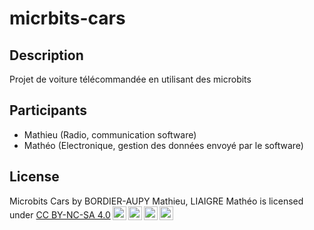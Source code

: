 # micrbits-cars

## Description
Projet de voiture télécommandée en utilisant des microbits

## Participants

- Mathieu (Radio, communication software)
- Mathéo (Electronique, gestion des données envoyé par le software)

## License
 <p xmlns:cc="http://creativecommons.org/ns#" xmlns:dct="http://purl.org/dc/terms/"><span property="dct:title">Microbits Cars</span> by <span property="cc:attributionName">BORDIER-AUPY Mathieu, LIAIGRE Mathéo</span> is licensed under <a href="https://creativecommons.org/licenses/by-nc-sa/4.0/?ref=chooser-v1" target="_blank" rel="license noopener noreferrer" style="display:inline-block;">CC BY-NC-SA 4.0<img style="height:22px!important;margin-left:3px;vertical-align:text-bottom;" src="https://mirrors.creativecommons.org/presskit/icons/cc.svg?ref=chooser-v1" alt=""><img style="height:22px!important;margin-left:3px;vertical-align:text-bottom;" src="https://mirrors.creativecommons.org/presskit/icons/by.svg?ref=chooser-v1" alt=""><img style="height:22px!important;margin-left:3px;vertical-align:text-bottom;" src="https://mirrors.creativecommons.org/presskit/icons/nc.svg?ref=chooser-v1" alt=""><img style="height:22px!important;margin-left:3px;vertical-align:text-bottom;" src="https://mirrors.creativecommons.org/presskit/icons/sa.svg?ref=chooser-v1" alt=""></a></p> 
